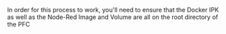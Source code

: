 In order for this process to work, you'll need to ensure that the Docker IPK as well as the Node-Red Image and Volume are all on the root directory of the PFC
